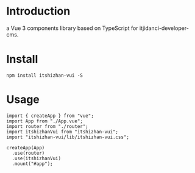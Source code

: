 # Introduction
a Vue 3 components library based on TypeScript for itjidanci-developer-cms.

# Install
```
npm install itshizhan-vui -S
```

# Usage

```
import { createApp } from "vue";
import App from "./App.vue";
import router from "./router";
import itshizhanVui from "itshizhan-vui";
import "itshizhan-vui/lib/itshizhan-vui.css";

createApp(App)
  .use(router)
  .use(itshizhanVui)
  .mount("#app");
```